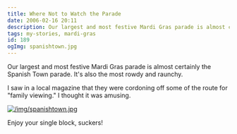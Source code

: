 ```yaml
---
title: Where Not to Watch the Parade
date: 2006-02-16 20:11
description: Our largest and most festive Mardi Gras parade is almost certainly the Spanish Town parade.  It's also the most rowdy and raunchy.  I saw in a local magazine that they were cordoning off some of the route for "family viewing."  I thought it was amusing.
tags: my-stories, mardi-gras
id: 189
ogImg: spanishtown.jpg
---
```

Our largest and most festive Mardi Gras parade is almost certainly the Spanish Town parade.  It's also the most rowdy and raunchy.

I saw in a local magazine that they were cordoning off some of the route for "family viewing."  I thought it was amusing.

<a class="lightview centered" href="/img/spanishtown.jpg" data-lightview-caption="" data-lightview-group="group1"><img src="/img/spanishtown.jpg" alt="/img/spanishtown.jpg"><br><span class="caption"></span></a>

Enjoy your single block, suckers!
